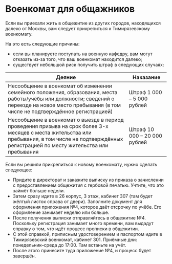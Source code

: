# Военкомат для общажников

Если вы приехали жить в общежитие из других городов, находящихся далеко от Москвы, вам следует прикрепиться к Тимирязевскому военкомату.

На это есть следующие причины:

- если вы планируете поступать на военную кафедру, вам могут отказать из-за того, что ваш военкомат находится далеко;
- существует небольшой риск получить штраф в следующих случаях:

| **Деяние** | **Наказание** |
| --- | --- |
| Несообщение в военкомат об изменении семейного положения, образования, места работы/учёбы или должности; сведений о переезде на новое место пребывания (в том числе не подтверждённое регистрацией) | Штраф 1 000 – 5 000 рублей |
| Несообщение в военкомат о выезде в период проведения призыва на срок более 3-х месяцев с места жительства или пребывания, в том числе не подтверждённых регистрацией по месту жительства или пребывания | Штраф 10 000 – 20 000 рублей |

Если вы решили прикрепиться к новому военкомату, нужно сделать следующее:

- Придите в директорат и закажите выписку из приказа о зачислении с предоставлением общежития с гербовой печатью. Учтите, что это займёт больше недели.
- Затем сразу идите в 26 корпус, 3 этаж, кабинет 307 (там будет жёлтый листок справа от двери). Заполните документ для оформления приложения №4, которое даёт отсрочку по учёбе. Его оформление занимает неделю или больше.
- После получения выписки отправляйтесь в общежитие №4. Поскольку регистрация занимает много времени, вам выдадут справку о том, что идёт процесс прописки в общежитии.
- С этой справкой, приписным удостоверением и паспортом идите в Тимирязевский военкомат, кабинет 301. Приёмные дни: понедельник–среда до 17:00. Там встаньте на учёт.
- После этого принесите туда приложение №4, и процесс будет завершён.